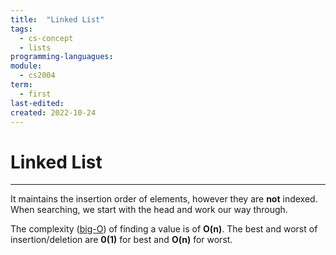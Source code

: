 ```yaml
---
title:  "Linked List"
tags:
  - cs-concept
  - lists
programming-languagues:
module:
  - cs2004
term:
  - first
last-edited:
created: 2022-10-24
---
```

# Linked List
---
It maintains the insertion order of elements, however they are **not** indexed. When searching, we start with the head and work our way through.

The complexity ([big-O](notes/general/big-o-notation.md)) of finding a value is of **O(n)**. The best and worst of insertion/deletion are **0(1)** for best and **O(n)** for worst.